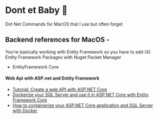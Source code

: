 # Dont et Baby 💋
Dot Net Commands for MacOS that I use but often forget

## Backend references for MacOS - 
You're basically working with Entity Framework so you have to add (4) Entity Framework Packages with Nuget Packet Manager

- EntityFramework Core



#### Web Api with ASP.net and Entity Framework
- [Tutorial: Create a web API with ASP.NET Core](https://learn.microsoft.com/en-us/aspnet/core/tutorials/first-web-api?view=aspnetcore-7.0&tabs=visual-studio)
- [Dockerize your SQL Server and use it in ASP.NET Core with Entity Framework Core](https://www.twilio.com/blog/containerize-your-sql-server-with-docker-and-aspnet-core-with-ef-core)
- [How to containerize your ASP.NET Core application and SQL Server with Docker](https://www.twilio.com/blog/containerize-your-aspdotnet-core-application-and-sql-server-with-docker)
